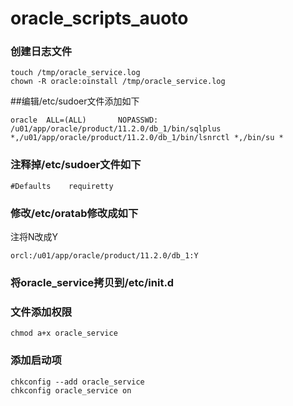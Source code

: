 # oracle_scripts_auoto
### 创建日志文件
```
touch /tmp/oracle_service.log
chown -R oracle:oinstall /tmp/oracle_service.log
```
##编辑/etc/sudoer文件添加如下
```
oracle  ALL=(ALL)       NOPASSWD: /u01/app/oracle/product/11.2.0/db_1/bin/sqlplus *,/u01/app/oracle/product/11.2.0/db_1/bin/lsnrctl *,/bin/su *
```
### 注释掉/etc/sudoer文件如下
```
#Defaults    requiretty

```
### 修改/etc/oratab修改成如下
注将N改成Y
```
orcl:/u01/app/oracle/product/11.2.0/db_1:Y
```
### 将oracle_service拷贝到/etc/init.d

### 文件添加权限
```
chmod a+x oracle_service
```

### 添加启动项
```
chkconfig --add oracle_service
chkconfig oracle_service on
